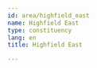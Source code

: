 ```yaml
---
id: area/highfield_east
name: Highfield East
type: constituency
lang: en
title: Highfield East

---
```


